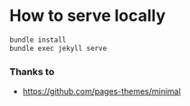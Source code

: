 # How to serve locally
```sh
bundle install
bundle exec jekyll serve
```

### Thanks to
* https://github.com/pages-themes/minimal